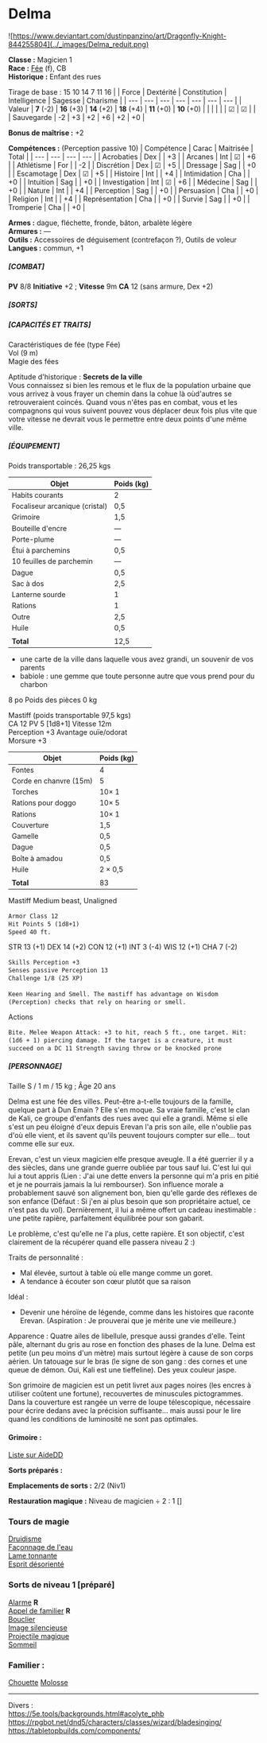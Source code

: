 # Delma

![https://www.deviantart.com/dustinpanzino/art/Dragonfly-Knight-844255804](../_images/Delma_reduit.png)  

**Classe :** Magicien 1  
**Race :** [Fée](http://dnd5e.wikidot.com/fairy) (f), CB  
**Historique :** Enfant des rues  

Tirage de base : 15 10 14 7 11 16
| | Force | Dextérité | Constitution | Intelligence | Sagesse | Charisme | 
| ---  | --- | --- | --- | --- | --- | --- | 
| Valeur | **7** (-2) | **16** (+3) | **14** (+2) | **18** (+4) | **11** (+0) |  **10** (+0) |
|  |  |   |   | ☑ | ☑ |   |
|  Sauvegarde | -2 | +3 | +2 | +6 | +2 | +0 |

**Bonus de maîtrise :** +2  

**Compétences :** (Perception passive 10)
| Compétence | Carac | Maitrisée | Total |
| --- | --- | --- | --- | 
| Acrobaties | Dex |  | +3 |
| Arcanes | Int | ☑ | +6 |
| Athlétisme | For |  | -2 |
| Discrétion | Dex | ☑ | +5 |
| Dressage | Sag |  | +0 |
| Escamotage | Dex | ☑ | +5 |
| Histoire | Int |  | +4 |
| Intimidation | Cha |  | +0 |
| Intuition | Sag |  | +0 |
| Investigation | Int | ☑ | +6 |
| Médecine | Sag |  | +0 |
| Nature | Int |  | +4 |
| Perception | Sag |  | +0 |
| Persuasion | Cha |  | +0 |
| Religion | Int |  | +4 |
| Représentation | Cha |  | +0 |
| Survie | Sag |  | +0 |
| Tromperie | Cha |  | +0 |

**Armes :** dague, fléchette, fronde, bâton, arbalète légère  
**Armures :** —  
**Outils :** Accessoires de déguisement (contrefaçon ?), Outils de voleur 
**Langues :** commun, +1  

##### [COMBAT]
**PV** 8/8
**Initiative** +2 ; **Vitesse** 9m
**CA** 12 (sans armure, Dex +2)

##### [SORTS]

##### [CAPACITÉS ET TRAITS]
Caractéristiques de fée (type Fée)  
Vol (9 m)  
Magie des fées   

Aptitude d'historique : **Secrets de la ville**  
Vous connaissez si bien les remous et le flux de la population urbaine que vous arrivez à vous frayer un chemin dans la cohue là oùd'autres se retrouveraient coincés. Quand vous n'êtes pas en combat, vous et les compagnons qui vous suivent pouvez vous déplacer deux fois plus vite que votre vitesse ne devrait vous le permettre entre deux points d'une même ville.

##### [ÉQUIPEMENT]

Poids transportable : 26,25 kgs  


| Objet | Poids (kg) | 
| --- | --- |  
| Habits courants | 2 |
| Focaliseur arcanique (cristal) | 0,5 |
| Grimoire | 1,5 |
| Bouteille d'encre | — | 
| Porte-plume | — | 
| Étui à parchemins | 0,5 |
| 10 feuilles de parchemin | — |
| Dague | 0,5 |
| Sac à dos | 2,5 |
| Lanterne sourde | 1 |
| Rations | 1 |
| Outre | 2,5 |
| Huile | 0,5 | 
| |  | 
| **Total** | 12,5 |

+ une carte de la ville dans laquelle vous avez grandi, un souvenir de vos parents  
+ babiole : une gemme que toute personne autre que vous prend pour du charbon  

8 po
Poids des pièces 0 kg 


Mastiff (poids transportable 97,5 kgs)  
CA 12  PV 5 [1d8+1]  Vitesse 12m  
Perception +3 Avantage ouïe/odorat  
Morsure +3 

| Objet | Poids (kg) | 
| --- | --- |  
| Fontes | 4 |
| Corde en chanvre (15m) | 5 |
| Torches | 10× 1|
| Rations pour doggo | 10× 5 |
| Rations | 10× 1 | 
| Couverture | 1,5 |
| Gamelle | 0,5 |
| Dague | 0,5 |
| Boîte à amadou | 0,5 |
| Huile | 2 × 0,5 | 
| |  | 
| **Total** | 83 |

Mastiff
Medium beast, Unaligned

    Armor Class 12
    Hit Points 5 (1d8+1)
    Speed 40 ft.

STR
13 (+1)
DEX
14 (+2)
CON
12 (+1)
INT
3 (-4)
WIS
12 (+1)
CHA
7 (-2)

    Skills Perception +3
    Senses passive Perception 13
    Challenge 1/8 (25 XP)

    Keen Hearing and Smell. The mastiff has advantage on Wisdom (Perception) checks that rely on hearing or smell.

Actions

    Bite. Melee Weapon Attack: +3 to hit, reach 5 ft., one target. Hit: (1d6 + 1) piercing damage. If the target is a creature, it must succeed on a DC 11 Strength saving throw or be knocked prone




##### [PERSONNAGE]
Taille S / 1 m / 15 kg ; Âge 20 ans  

Delma est une fée des villes. Peut-être a-t-elle toujours de la famille, quelque part à Dun Emain ? Elle s'en moque. Sa vraie famille, c'est le clan de Kali, ce groupe d'enfants des rues avec qui elle a grandi. Même si elle s'est un peu éloigné d'eux depuis Erevan l'a pris son aile, elle n'oublie pas d'où elle vient, et ils savent qu'ils peuvent toujours compter sur elle… tout comme elle sur eux.

Erevan, c'est un vieux magicien elfe presque aveugle. Il a été guerrier il y a des siècles, dans une grande guerre oubliée par tous sauf lui. C'est lui qui lui a tout appris (Lien : J'ai une dette envers la personne qui m'a pris en pitié et je ne pourrais jamais la lui rembourser). Son influence morale a probablement sauvé son alignement bon, bien qu'elle garde des réflexes de son enfance (Défaut : Si j'en ai plus besoin que son propriétaire actuel, ce n'est pas du vol). Dernièrement, il lui a même offert un cadeau inestimable : une petite rapière, parfaitement équilibrée pour son gabarit. 

Le problème, c'est qu'elle ne l'a plus, cette rapière. Et son objectif, c'est clairement de la récupérer quand elle passera niveau 2 :) 

Traits de personnalité : 
- Mal élevée, surtout à table où elle mange comme un goret.
- A tendance à écouter son cœur plutôt que sa raison

Idéal :
- Devenir une héroïne de légende, comme dans les histoires que raconte Erevan. (Aspiration : Je prouverai que je mérite une vie meilleure.)

Apparence :
Quatre ailes de libellule, presque aussi grandes d'elle. Teint pâle, alternant du gris au rose en fonction des phases de la lune.
Delma est petite (un peu moins d'un mètre) mais surtout légère à cause de son corps aérien. 
Un tatouage sur le bras (le signe de son gang : des cornes et une queue de démon. Oui, Kali est une tieffeline). Des yeux couleur jaspe.

Son grimoire de magicien est un petit livret aux pages noires (les encres à utiliser coûtent une fortune), recouvertes de minuscules pictogrammes. Dans la couverture est rangée un verre de loupe télescopique, nécessaire pour écrire dedans avec la précision suffisante… mais aussi pour le lire quand les conditions de luminosité ne sont pas optimales.


#### Grimoire :

[Liste sur AideDD](https://www.aidedd.org/dnd-filters/sorts.php)

**Sorts préparés :**

**Emplacements de sorts :** 2/2 (Niv1)

**Restauration magique :** Niveau de magicien ÷ 2 : 1 []

### Tours de magie

[Druidisme](https://www.aidedd.org/dnd/sorts.php?vf=druidisme)  
[Façonnage de l'eau](https://www.aidedd.org/dnd/sorts.php?vf=faconnage-de-l-eau)    
[Lame tonnante](https://www.aidedd.org/dnd/sorts.php?vf=lame-tonnante)  
[Esprit désorienté](https://www.aidedd.org/dnd/sorts.php?vf=esprit-desoriente) 

### Sorts de niveau 1 [préparé]

[Alarme](https://www.aidedd.org/dnd/sorts.php?vf=alarme) **R**  
[Appel de familier](https://www.aidedd.org/dnd/sorts.php?vf=appel-de-familier) **R**  
[Bouclier](https://www.aidedd.org/dnd/sorts.php?vf=bouclier)  
[Image silencieuse](https://www.aidedd.org/dnd/sorts.php?vf=image-silencieuse)  
[Projectile magique](https://www.aidedd.org/dnd/sorts.php?vf=projectile-magique)  
[Sommeil](https://www.aidedd.org/dnd/sorts.php?vf=sommeil)  


### Familier : 
[Chouette](https://www.aidedd.org/dnd/monstres.php?vf=chouette)
[Molosse](https://www.aidedd.org/dnd/monstres.php?vf=molosse)


_____

Divers :  
https://5e.tools/backgrounds.html#acolyte_phb  
https://rpgbot.net/dnd5/characters/classes/wizard/bladesinging/  
https://tabletopbuilds.com/components/  
